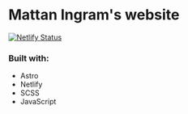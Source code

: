 # Mattan Ingram's website
[![Netlify Status](https://api.netlify.com/api/v1/badges/1b3e23f7-d38e-4480-be50-87445fe9eb8d/deploy-status)](https://app.netlify.com/sites/mattaningram/deploys)

### Built with:

- Astro
- Netlify
- SCSS
- JavaScript
